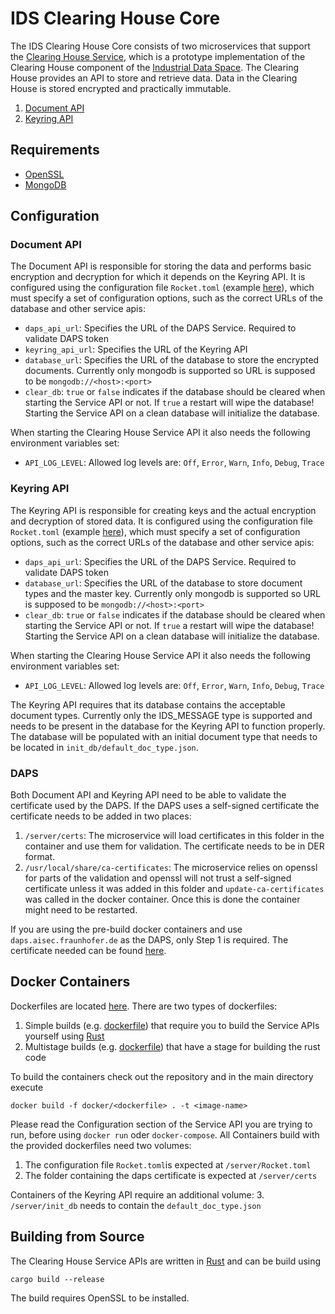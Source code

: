 # IDS Clearing House Core
The IDS Clearing House Core consists of two microservices that support the [Clearing House Service](https://github.com/International-Data-Spaces-Association/ids-clearing-house-service), which is a prototype implementation of the Clearing House component of the [Industrial Data Space](https://github.com/International-Data-Spaces-Association/IDS-G). The Clearing House provides an API to store and retrieve data. Data in the Clearing House is stored encrypted and practically immutable.

1. [Document API](document-api)
2. [Keyring API](keyring-api)

## Requirements
- [OpenSSL](https://www.openssl.org)
- [MongoDB](https://www.mongodb.com)

## Configuration

### Document API
The Document API is responsible for storing the data and performs basic encryption and decryption for which it depends on the Keyring API. It is configured using the configuration file `Rocket.toml` (example [here](document-api/Rocket.toml)), which must specify a set of configuration options, such as the correct URLs of the database and other service apis:
- `daps_api_url`: Specifies the URL of the DAPS Service. Required to validate DAPS token
- `keyring_api_url`: Specifies the URL of the Keyring API
- `database_url`: Specifies the URL of the database to store the encrypted documents. Currently only mongodb is supported so URL is supposed to be `mongodb://<host>:<port>`
- `clear_db`: `true` or `false` indicates if the database should be cleared when starting the Service API or not. If `true` a restart will wipe the database! Starting the Service API on a clean database will initialize the database.

When starting the Clearing House Service API it also needs the following environment variables set:
- `API_LOG_LEVEL`: Allowed log levels are: `Off`, `Error`, `Warn`, `Info`, `Debug`, `Trace`

### Keyring API
The Keyring API is responsible for creating keys and the actual encryption and decryption of stored data. It is configured using the configuration file `Rocket.toml` (example [here](keyring-api/Rocket.toml)), which must specify a set of configuration options, such as the correct URLs of the database and other service apis:
- `daps_api_url`: Specifies the URL of the DAPS Service. Required to validate DAPS token
- `database_url`: Specifies the URL of the database to store document types and the master key. Currently only mongodb is supported so URL is supposed to be `mongodb://<host>:<port>`
- `clear_db`: `true` or `false` indicates if the database should be cleared when starting the Service API or not. If `true` a restart will wipe the database! Starting the Service API on a clean database will initialize the database.

When starting the Clearing House Service API it also needs the following environment variables set:
- `API_LOG_LEVEL`: Allowed log levels are: `Off`, `Error`, `Warn`, `Info`, `Debug`, `Trace`

The Keyring API requires that its database contains the acceptable document types. Currently only the IDS_MESSAGE type is supported and needs to be present in the database for the Keyring API to function properly. The database will be populated with an initial document type that needs to be located in `init_db/default_doc_type.json`.

### DAPS
Both Document API and Keyring API need to be able to validate the certificate used by the DAPS. If the DAPS uses a self-signed certificate the certificate needs to be added in two places:
1. `/server/certs`: The microservice will load certificates in this folder in the container and use them for validation. The certificate needs to be in DER format.
2. `/usr/local/share/ca-certificates`: The microservice relies on openssl for parts of the validation and openssl will not trust a self-signed certificate unless it was added in this folder and `update-ca-certificates` was called in the docker container. Once this is done the container might need to be restarted.

If you are using the pre-build docker containers and use `daps.aisec.fraunhofer.de` as the DAPS, only Step 1 is required. The certificate needed can be found [here](document-api/certs).

## Docker Containers
Dockerfiles are located [here](docker/). There are two types of dockerfiles:
1. Simple builds (e.g. [dockerfile](docker/keyring-api.Dockerfile)) that require you to build the Service APIs yourself using [Rust](https://www.rust-lang.org)
2. Multistage builds (e.g. [dockerfile](docker/keyring-api-multistage.Dockerfile)) that have a stage for building the rust code

To build the containers check out the repository and in the main directory execute

`docker build -f docker/<dockerfile> . -t <image-name>`

Please read the Configuration section of the Service API you are trying to run, before using `docker run` oder `docker-compose`. All Containers build with the provided dockerfiles need two volumes:
1. The configuration file `Rocket.toml`is expected at `/server/Rocket.toml`
2. The folder containing the daps certificate is expected at `/server/certs`

Containers of the Keyring API require an additional volume:
3. `/server/init_db` needs to contain the `default_doc_type.json`

## Building from Source
The Clearing House Service APIs are written in [Rust](https://www.rust-lang.org) and can be build using

`cargo build --release`

The build requires OpenSSL to be installed.
